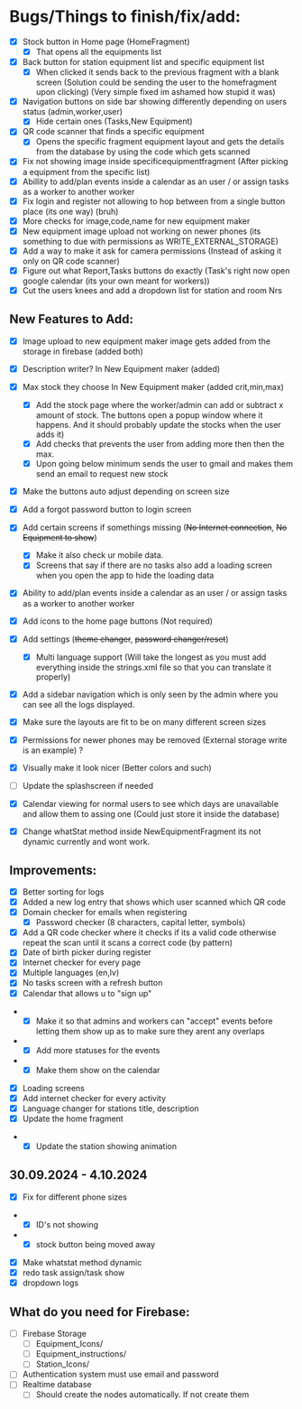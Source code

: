 # Bugs/Things to finish/fix/add:

- [x] Stock button in Home page  (HomeFragment)
	- [x] That opens all the equipments list
- [x] Back button for station equipment list and specific equipment list
	- [x] When clicked it sends back to the previous fragment with a blank screen (Solution could be sending the user to the homefragment upon clicking) (Very simple fixed im ashamed how stupid it was)
- [x] Navigation buttons on side bar showing differently depending on users status (admin,worker,user)
	- [x] Hide certain ones (Tasks,New Equipment)
- [x] QR code scanner that finds a specific equipment
	- [x] Opens the specific fragment equipment layout and gets the details from the database by using the code which gets scanned
- [x] Fix not showing image inside specificequipmentfragment (After picking a equipment from the specific list)
- [x] Abillity to add/plan events inside a calendar as an user / or assign tasks as a worker to another worker
- [x] Fix login and register not allowing to hop between from a single button place (its one way) (bruh)
- [x] More checks for image,code,name for new equipment maker
- [x] New equipment image upload not working on newer phones (its something to due with permissions as WRITE_EXTERNAL_STORAGE)
- [x] Add a way to make it ask for camera permissions (Instead of asking it only on QR code scanner)
- [x] Figure out what Report,Tasks buttons do exactly (Task's right now open google calendar (its your own meant for workers))
- [x] Cut the users knees and add a dropdown list for station and room Nrs

## New Features to Add:

- [x] Image upload to new equipment maker image gets added from the storage in firebase (added both)
- [x] Description writer? In New Equipment maker (added)
- [x] Max stock they choose In New Equipment maker (added crit,min,max)
	- [x] Add the stock page where the worker/admin can add or subtract x amount of stock. The buttons open a popup window where it happens. And it should probably update the stocks when the user adds it)
    - [x] Add checks that prevents the user from adding more then then the max.
    - [x] Upon going below minimum sends the user to gmail and makes them send an email to request new stock
- [x] Make the buttons auto adjust depending on screen size
- [x] Add a forgot password button to login screen
- [x] Add certain screens if somethings missing (~~No Internet connection~~, ~~No Equipment to show~~)
    - [x] Make it also check ur mobile data. 
    - [x] Screens that say if there are no tasks also add a loading screen when you open the app to hide the loading data
- [x] Ability to add/plan events inside a calendar as an user / or assign tasks as a worker to another worker
- [x] Add icons to the home page buttons (Not required)
- [x] Add settings (~~theme changer~~, ~~password changer/reset~~)
  - [x] Multi language support (Will take the longest as you must add everything inside the strings.xml file so that you can translate it properly)
- [x] Add a sidebar navigation which is only seen by the admin where you can see all the logs displayed.
- [x] Make sure the layouts are fit to be on many different screen sizes
- [x] Permissions for newer phones may be removed (External storage write is an example) ?
- [x] Visually make it look nicer (Better colors and such)
- [ ] Update the splashscreen if needed
- [x] Calendar viewing for normal users to see which days are unavailable and allow them to assing one (Could just store it inside the database)
- [x] Change whatStat method inside NewEquipmentFragment its not dynamic currently and wont work.


## Improvements:
- [x] Better sorting for logs
- [x] Added a new log entry that shows which user scanned which QR code
- [x] Domain checker for emails when registering
  - [x] Password checker (8 characters, capital letter, symbols)
- [x] Add a QR code checker where it checks if its a valid code otherwise repeat the scan until it scans a correct code (by pattern)
- [x] Date of birth picker during register
- [x] Internet checker for every page
- [x] Multiple languages (en,lv)
- [x] No tasks screen with a refresh button
- [x] Calendar that allows u to "sign up"
- - [x] Make it so that admins and workers can "accept" events before letting them show up as to make sure they arent any overlaps
- - [x] Add more statuses for the events
- - [x] Make them show on the calendar
- [x] Loading screens
- [x] Add internet checker for every activity
- [x] Language changer for stations title, description
- [x] Update the home fragment
- - [x] Update the station showing animation

## 30.09.2024 - 4.10.2024
- [x] Fix for different phone sizes
- - [x] ID's not showing
- - [x] stock button being moved away
- [x] Make whatstat method dynamic
- [x] redo task assign/task show
- [x] dropdown logs

## What do you need for Firebase:
- [ ] Firebase Storage
	- [ ] Equipment_Icons/
    - [ ] Equipment_instructions/
    - [ ] Station_Icons/
- [ ] Authentication system must use email and password
- [ ] Realtime database
	- [ ] Should create the nodes automatically. If not create them
